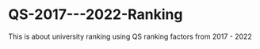 # QS-2017---2022-Ranking
This is about university ranking using QS ranking factors from 2017 - 2022
